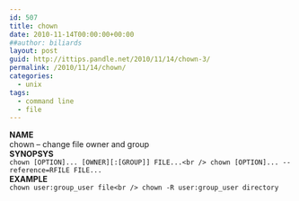 ```yaml
---
id: 507
title: chown
date: 2010-11-14T00:00:00+00:00
##author: biliards
layout: post
guid: http://ittips.pandle.net/2010/11/14/chown-3/
permalink: /2010/11/14/chown/
categories:
  - unix
tags:
  - command line
  - file
---
```

**NAME**  
chown &#8211; change file owner and group  
**SYNOPSYS**  
`chown [OPTION]... [OWNER][:[GROUP]] FILE...<br />
 chown [OPTION]... --reference=RFILE FILE...`  
**EXAMPLE**  
`chown user:group_user file<br />
chown -R user:group_user directory`

